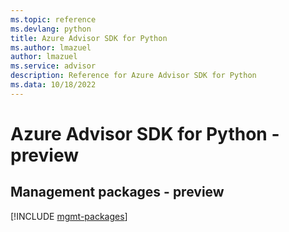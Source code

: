 ```yaml
---
ms.topic: reference
ms.devlang: python
title: Azure Advisor SDK for Python
ms.author: lmazuel
author: lmazuel
ms.service: advisor
description: Reference for Azure Advisor SDK for Python
ms.data: 10/18/2022
---
```

# Azure Advisor SDK for Python - preview

## Management packages - preview
[!INCLUDE [mgmt-packages](advisor-mgmt-index.md)]